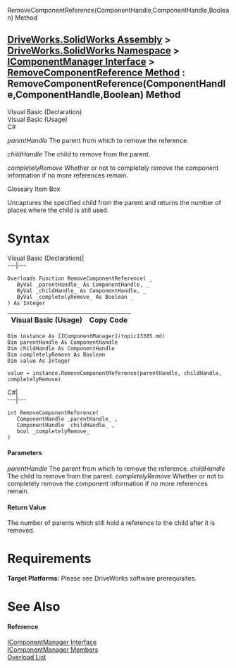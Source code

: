 RemoveComponentReference(ComponentHandle,ComponentHandle,Boolean) Method   
  
[DriveWorks.SolidWorks Assembly](topic13342.md) > [DriveWorks.SolidWorks Namespace](topic13345.md) > [IComponentManager Interface](topic13385.md) > [RemoveComponentReference Method](topic13404.md) : RemoveComponentReference(ComponentHandle,ComponentHandle,Boolean) Method  
---  
  
Visual Basic (Declaration)    
Visual Basic (Usage)    
C# 

_parentHandle_
    The parent from which to remove the reference.

_childHandle_
    The child to remove from the parent.

_completelyRemove_
    Whether or not to completely remove the component information if no more references remain.

Glossary Item Box

Uncaptures the specified child from the parent and returns the number of places where the child is still used. 

# Syntax

Visual Basic (Declaration)|   
---|---  
      
    
    Overloads Function RemoveComponentReference( _
       ByVal _parentHandle_ As ComponentHandle, _
       ByVal _childHandle_ As ComponentHandle, _
       ByVal _completelyRemove_ As Boolean _
    ) As Integer  
  
Visual Basic (Usage)| Copy Code  
---|---  
      
    
    Dim instance As [IComponentManager](topic13385.md)
    Dim parentHandle As ComponentHandle
    Dim childHandle As ComponentHandle
    Dim completelyRemove As Boolean
    Dim value As Integer
     
    value = instance.RemoveComponentReference(parentHandle, childHandle, completelyRemove)  
  
C#|   
---|---  
      
    
    int RemoveComponentReference( 
       ComponentHandle _parentHandle_ ,
       ComponentHandle _childHandle_ ,
       bool _completelyRemove_
    )  
  
#### Parameters

 _parentHandle_
    The parent from which to remove the reference.
_childHandle_
    The child to remove from the parent.
_completelyRemove_
    Whether or not to completely remove the component information if no more references remain.

#### Return Value

The number of parents which still hold a reference to the child after it is removed.

# Requirements

**Target Platforms:** Please see DriveWorks software prerequisites.

# See Also

#### Reference

[IComponentManager Interface](topic13385.md)   
[IComponentManager Members](topic13386.md)   
[Overload List](topic13404.md)


